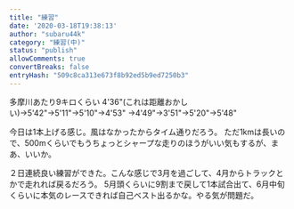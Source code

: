 ```yaml
---
title: "練習"
date: '2020-03-18T19:38:13'
author: "subaru44k"
category: "練習(中)"
status: "publish"
allowComments: true
convertBreaks: false
entryHash: "509c8ca313e673f8b92ed5b9ed7250b3"
---
```

多摩川あたり9キロくらい
4'36"(これは距離おかしい)→5'42"→5'11"→5'10"→4'53"
→4'49"→3'51"→5'20"→5'48"

今日は1本上げる感じ。風はなかったからタイム通りだろう。
ただ1kmは長いので、500mくらいでもうちょっとシャープな走りのほうがいい気もするが、まあ、いいか。

２日連続良い練習ができた。こんな感じで3月を過ごして、4月からトラックとかで走れれば戻るだろう。
5月頭くらいに9割まで戻して1本試合出て、6月中旬くらいに本気のレースできれば自己ベスト出るかな。やる気が問題だ。
